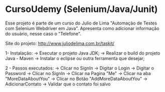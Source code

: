 # CursoUdemy (Selenium/Java/Junit)
Esse projeto é parte de um curso do Julio de Lima "Automação de Testes com Selenium Webdriver em Java".
Apresenta como adicionar informação do usuário, nesse caso o "Telefone". 

Site do projeto: http://www.juliodelima.com.br/taskit/

 1- Instalação:
    -> Executar o projeto Java JDK;
    -> Realizar o build do projeto Java - Maven 
    -> Instalar o eclipse ou outra ferramenta que desejar; 

2 - Passos executados:
    -> Clicar no SignIn
    -> Digitar o Login
    -> Digitar o Password
    -> Clicar no SignIn
    -> Clicar na Pagina "Me"
    -> Clicar na aba "MoreDataAboutYou"
    -> Clicar no Botão "AddMoreDataAboutYou"
    -> AdicionarContato
    -> Validar que o contato foi salvo
